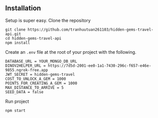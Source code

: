 ## Installation

Setup is super easy. Clone the repository

```shell script
git clone https://github.com/tranhuutuan261103/hidden-gems-travel-api.git
cd hidden-gems-travel-api
npm install
```

Create an ``.env`` file at the root of your project with the following.  


```dotenv
DATABASE_URL = YOUR_MONGO_DB_URL
DINOV2HELPER_URL = https://7d5d-2001-ee0-1a1-7430-296c-f657-e46e-9855.ngrok-free.app
JWT_SECRET = hidden-gems-travel
COST_TO_UNLOCK_A_GEM = 1000
POINTS_FOR_CREATING_A_GEM = 1000
MAX_DISTANCE_TO_ARRIVE = 5
SEED_DATA = false
```

Run project

```shell script
npm start
```
